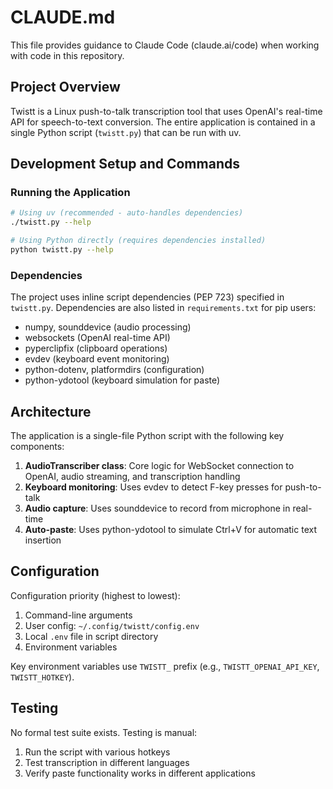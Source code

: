 # CLAUDE.md

This file provides guidance to Claude Code (claude.ai/code) when working with code in this repository.

## Project Overview

Twistt is a Linux push-to-talk transcription tool that uses OpenAI's real-time API for speech-to-text conversion. The entire application is contained in a single Python script (`twistt.py`) that can be run with uv.

## Development Setup and Commands

### Running the Application

```bash
# Using uv (recommended - auto-handles dependencies)
./twistt.py --help

# Using Python directly (requires dependencies installed)
python twistt.py --help
```

### Dependencies

The project uses inline script dependencies (PEP 723) specified in `twistt.py`. Dependencies are also listed in `requirements.txt` for pip users:
- numpy, sounddevice (audio processing)
- websockets (OpenAI real-time API)
- pyperclipfix (clipboard operations)
- evdev (keyboard event monitoring)
- python-dotenv, platformdirs (configuration)
- python-ydotool (keyboard simulation for paste)

## Architecture

The application is a single-file Python script with the following key components:

1. **AudioTranscriber class**: Core logic for WebSocket connection to OpenAI, audio streaming, and transcription handling
2. **Keyboard monitoring**: Uses evdev to detect F-key presses for push-to-talk
3. **Audio capture**: Uses sounddevice to record from microphone in real-time
4. **Auto-paste**: Uses python-ydotool to simulate Ctrl+V for automatic text insertion

## Configuration

Configuration priority (highest to lowest):
1. Command-line arguments
2. User config: `~/.config/twistt/config.env`
3. Local `.env` file in script directory
4. Environment variables

Key environment variables use `TWISTT_` prefix (e.g., `TWISTT_OPENAI_API_KEY`, `TWISTT_HOTKEY`).

## Testing

No formal test suite exists. Testing is manual:
1. Run the script with various hotkeys
2. Test transcription in different languages
3. Verify paste functionality works in different applications